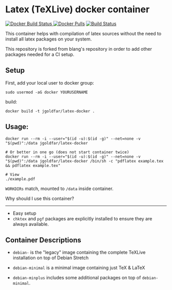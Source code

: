 Latex (TeXLive) docker container
=====

[![Docker Build Status](https://img.shields.io/docker/build/jgoldfar/latex-docker.svg) ![Docker Pulls](https://img.shields.io/docker/pulls/jgoldfar/latex-docker.svg)](https://hub.docker.com/r/jgoldfar/latex-docker/)
[![Build Status](https://travis-ci.org/jgoldfar/latex-docker.svg?branch=master)](https://travis-ci.org/jgoldfar/latex-docker)

This container helps with compilation of latex sources without the need to install all latex packages on your system.

This repository is forked from blang's repository in order to add other packages needed for a CI setup.

Setup
-----
First, add your local user to docker group:

```shell
sudo usermod -aG docker YOURUSERNAME
```

build:

```shell
docker build -t jgoldfar/latex-docker .

```

Usage:
-----

```shell
docker run --rm -i --user="$(id -u):$(id -g)" --net=none -v "$(pwd)":/data jgoldfar/latex-docker

# Or better in one go (does not start container twice)
docker run --rm -i --user="$(id -u):$(id -g)" --net=none -v "$(pwd)":/data jgoldfar/latex-docker /bin/sh -c "pdflatex example.tex && pdflatex example.tex"

# View
./example.pdf
```

`WORKDIRs` match, mounted to `/data` inside container.

Why should I use this container?

-----

- Easy setup
- `chktex` and `pgf` packages are explicitly installed to ensure they are always available.

## Container Descriptions

* `debian-` is the "legacy" image containing the complete TeXLive installation on top of Debian Stretch

* `debian-minimal` is a minimal image containing just TeX & LaTeX

* `debian-minplus` includes some additional packages on top of `debian-minimal`.
